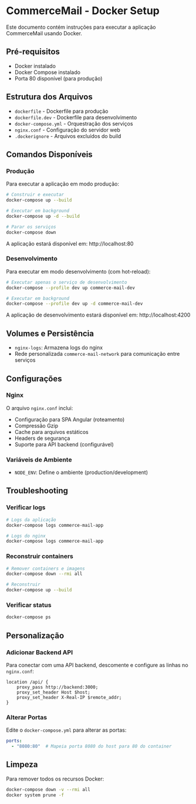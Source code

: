 # CommerceMail - Docker Setup

Este documento contém instruções para executar a aplicação CommerceMail usando Docker.

## Pré-requisitos

- Docker instalado
- Docker Compose instalado
- Porta 80 disponível (para produção)

## Estrutura dos Arquivos

- `dockerfile` - Dockerfile para produção
- `dockerfile.dev` - Dockerfile para desenvolvimento
- `docker-compose.yml` - Orquestração dos serviços
- `nginx.conf` - Configuração do servidor web
- `.dockerignore` - Arquivos excluídos do build

## Comandos Disponíveis

### Produção

Para executar a aplicação em modo produção:

```bash
# Construir e executar
docker-compose up --build

# Executar em background
docker-compose up -d --build

# Parar os serviços
docker-compose down
```

A aplicação estará disponível em: http://localhost:80

### Desenvolvimento

Para executar em modo desenvolvimento (com hot-reload):

```bash
# Executar apenas o serviço de desenvolvimento
docker-compose --profile dev up commerce-mail-dev

# Executar em background
docker-compose --profile dev up -d commerce-mail-dev
```

A aplicação de desenvolvimento estará disponível em: http://localhost:4200

## Volumes e Persistência

- `nginx-logs`: Armazena logs do nginx
- Rede personalizada `commerce-mail-network` para comunicação entre serviços

## Configurações

### Nginx

O arquivo `nginx.conf` inclui:
- Configuração para SPA Angular (roteamento)
- Compressão Gzip
- Cache para arquivos estáticos
- Headers de segurança
- Suporte para API backend (configurável)

### Variáveis de Ambiente

- `NODE_ENV`: Define o ambiente (production/development)

## Troubleshooting

### Verificar logs

```bash
# Logs da aplicação
docker-compose logs commerce-mail-app

# Logs do nginx
docker-compose logs commerce-mail-app
```

### Reconstruir containers

```bash
# Remover containers e imagens
docker-compose down --rmi all

# Reconstruir
docker-compose up --build
```

### Verificar status

```bash
docker-compose ps
```

## Personalização

### Adicionar Backend API

Para conectar com uma API backend, descomente e configure as linhas no `nginx.conf`:

```nginx
location /api/ {
    proxy_pass http://backend:3000;
    proxy_set_header Host $host;
    proxy_set_header X-Real-IP $remote_addr;
}
```

### Alterar Portas

Edite o `docker-compose.yml` para alterar as portas:

```yaml
ports:
  - "8080:80"  # Mapeia porta 8080 do host para 80 do container
```

## Limpeza

Para remover todos os recursos Docker:

```bash
docker-compose down -v --rmi all
docker system prune -f
```

